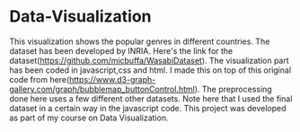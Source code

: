# Data-Visualization
This visualization shows the popular genres in different countries. The dataset has been developed by INRIA. Here's the link for the dataset(https://github.com/micbuffa/WasabiDataset).
The visualization part has been coded in javascript,css and html. I made this on top of this original code from here(https://www.d3-graph-gallery.com/graph/bubblemap_buttonControl.html). The preprocessing done here uses a few different other datasets.
Note here that I used the final dataset in a certain way in the javascript code. 
This project was developed as part of my course on Data Visualization.
